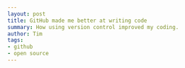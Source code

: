 ```yaml
---
layout: post
title: GitHub made me better at writing code
summary: How using version control improved my coding.
author: Tim
tags:
- github
- open source
---
```


